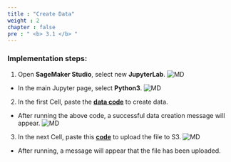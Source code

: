 ```yaml
---
title : "Create Data"
weight : 2 
chapter : false
pre : " <b> 3.1 </b> "
---
```

### Implementation steps:
1. Open **SageMaker Studio**, select new **JupyterLab**.
![MD](/images/3.model/000-md.png)

 + In the main Jupyter page, select **Python3**.
 ![MD](/images/3.model/001-md.png)
  
2. In the first Cell, paste the [**data code**](https://drive.google.com/file/d/1qTsHQiU7zI4yKTV5CRHmqZ7QNDUE-nKR/view?usp=sharing) to create data.

+ After running the above code, a successful data creation message will appear.
 ![MD](/images/3.model/002-md.png)

3. In the next Cell, paste this [**code**](https://drive.google.com/file/d/1tUrdhPZlhezbNYSu0p1Fu4nRgk5sSd_5/view?usp=sharing) to upload the file to S3.
![MD](/images/3.model/003-md.png)
+ After running, a message will appear that the file has been uploaded.